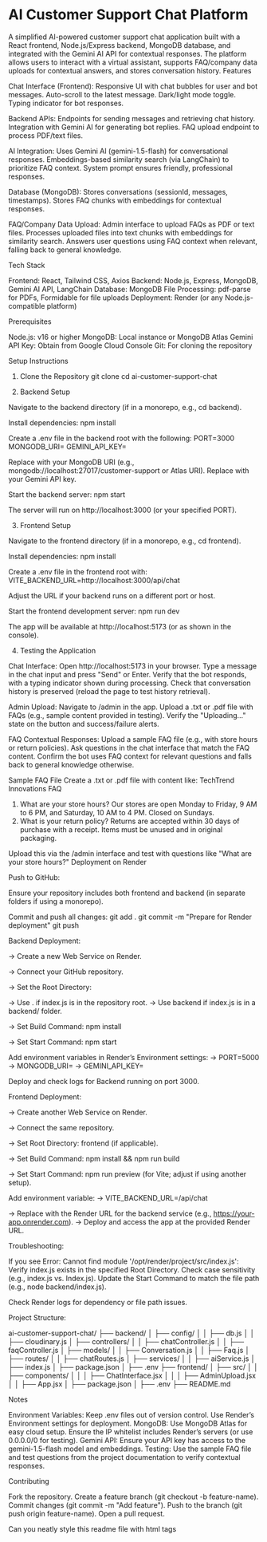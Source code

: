 <h1>AI Customer Support Chat Platform</h1>
A simplified AI-powered customer support chat application built with a React frontend, Node.js/Express backend, MongoDB database, and integrated with the Gemini AI API for contextual responses. The platform allows users to interact with a virtual assistant, supports FAQ/company data uploads for contextual answers, and stores conversation history.
Features

Chat Interface (Frontend):
Responsive UI with chat bubbles for user and bot messages.
Auto-scroll to the latest message.
Dark/light mode toggle.
Typing indicator for bot responses.


Backend APIs:
Endpoints for sending messages and retrieving chat history.
Integration with Gemini AI for generating bot replies.
FAQ upload endpoint to process PDF/text files.


AI Integration:
Uses Gemini AI (gemini-1.5-flash) for conversational responses.
Embeddings-based similarity search (via LangChain) to prioritize FAQ context.
System prompt ensures friendly, professional responses.


Database (MongoDB):
Stores conversations (sessionId, messages, timestamps).
Stores FAQ chunks with embeddings for contextual responses.


FAQ/Company Data Upload:
Admin interface to upload FAQs as PDF or text files.
Processes uploaded files into text chunks with embeddings for similarity search.
Answers user questions using FAQ context when relevant, falling back to general knowledge.



Tech Stack

Frontend: React, Tailwind CSS, Axios
Backend: Node.js, Express, MongoDB, Gemini AI API, LangChain
Database: MongoDB
File Processing: pdf-parse for PDFs, Formidable for file uploads
Deployment: Render (or any Node.js-compatible platform)

Prerequisites

Node.js: v16 or higher
MongoDB: Local instance or MongoDB Atlas
Gemini API Key: Obtain from Google Cloud Console
Git: For cloning the repository

Setup Instructions
1. Clone the Repository
git clone <your-repo-url>
cd ai-customer-support-chat

2. Backend Setup

Navigate to the backend directory (if in a monorepo, e.g., cd backend).

Install dependencies:
npm install


Create a .env file in the backend root with the following:
PORT=3000
MONGODB_URI=<your-mongodb-connection-string>
GEMINI_API_KEY=<your-gemini-api-key>


Replace <your-mongodb-connection-string> with your MongoDB URI (e.g., mongodb://localhost:27017/customer-support or Atlas URI).
Replace <your-gemini-api-key> with your Gemini API key.


Start the backend server:
npm start

The server will run on http://localhost:3000 (or your specified PORT).


3. Frontend Setup

Navigate to the frontend directory (if in a monorepo, e.g., cd frontend).

Install dependencies:
npm install


Create a .env file in the frontend root with:
VITE_BACKEND_URL=http://localhost:3000/api/chat


Adjust the URL if your backend runs on a different port or host.


Start the frontend development server:
npm run dev

The app will be available at http://localhost:5173 (or as shown in the console).


4. Testing the Application

Chat Interface:
Open http://localhost:5173 in your browser.
Type a message in the chat input and press "Send" or Enter.
Verify that the bot responds, with a typing indicator shown during processing.
Check that conversation history is preserved (reload the page to test history retrieval).


Admin Upload:
Navigate to /admin in the app.
Upload a .txt or .pdf file with FAQs (e.g., sample content provided in testing).
Verify the "Uploading..." state on the button and success/failure alerts.


FAQ Contextual Responses:
Upload a sample FAQ file (e.g., with store hours or return policies).
Ask questions in the chat interface that match the FAQ content.
Confirm the bot uses FAQ context for relevant questions and falls back to general knowledge otherwise.



Sample FAQ File
Create a .txt or .pdf file with content like:
TechTrend Innovations FAQ
1. What are your store hours?
Our stores are open Monday to Friday, 9 AM to 6 PM, and Saturday, 10 AM to 4 PM. Closed on Sundays.
2. What is your return policy?
Returns are accepted within 30 days of purchase with a receipt. Items must be unused and in original packaging.

Upload this via the /admin interface and test with questions like "What are your store hours?"
Deployment on Render

Push to GitHub:

Ensure your repository includes both frontend and backend (in separate folders if using a monorepo).

Commit and push all changes:
git add .
git commit -m "Prepare for Render deployment"
git push




Backend Deployment:

-> Create a new Web Service on Render.

-> Connect your GitHub repository.

-> Set the Root Directory:

-> Use . if index.js is in the repository root.
-> Use backend if index.js is in a backend/ folder.


-> Set Build Command: npm install

-> Set Start Command: npm start

Add environment variables in Render’s Environment settings:
-> PORT=5000
-> MONGODB_URI=<your-mongodb-atlas-uri>
-> GEMINI_API_KEY=<your-gemini-api-key>


Deploy and check logs for Backend running on port 3000.


Frontend Deployment:

-> Create another Web Service on Render.

-> Connect the same repository.

-> Set Root Directory: frontend (if applicable).

-> Set Build Command: npm install && npm run build

-> Set Start Command: npm run preview (for Vite; adjust if using another setup).

Add environment variable:
-> VITE_BACKEND_URL=<your-render-backend-url>/api/chat

-> Replace <your-render-backend-url> with the Render URL for the backend service (e.g., https://your-app.onrender.com).
-> Deploy and access the app at the provided Render URL.



Troubleshooting:

If you see Error: Cannot find module '/opt/render/project/src/index.js':
Verify index.js exists in the specified Root Directory.
Check case sensitivity (e.g., index.js vs. Index.js).
Update the Start Command to match the file path (e.g., node backend/index.js).


Check Render logs for dependency or file path issues.



Project Structure:
<p>
ai-customer-support-chat/
├── backend/
│   ├── config/
│   │   ├── db.js
│   │   ├── cloudinary.js
│   ├── controllers/
│   │   ├── chatController.js
│   │   ├── faqController.js
│   ├── models/
│   │   ├── Conversation.js
│   │   ├── Faq.js
│   ├── routes/
│   │   ├── chatRoutes.js
│   ├── services/
│   │   ├── aiService.js
│   ├── index.js
│   ├── package.json
│   ├── .env
├── frontend/
│   ├── src/
│   │   ├── components/
│   │   │   ├── ChatInterface.jsx
│   │   │   ├── AdminUpload.jsx
│   │   ├── App.jsx
│   ├── package.json
│   ├── .env
├── README.md
</p>

Notes

Environment Variables: Keep .env files out of version control. Use Render’s Environment settings for deployment.
MongoDB: Use MongoDB Atlas for easy cloud setup. Ensure the IP whitelist includes Render’s servers (or use 0.0.0.0/0 for testing).
Gemini API: Ensure your API key has access to the gemini-1.5-flash model and embeddings.
Testing: Use the sample FAQ file and test questions from the project documentation to verify contextual responses.

Contributing

Fork the repository.
Create a feature branch (git checkout -b feature-name).
Commit changes (git commit -m "Add feature").
Push to the branch (git push origin feature-name).
Open a pull request.

Can you neatly style this readme file with html tags
